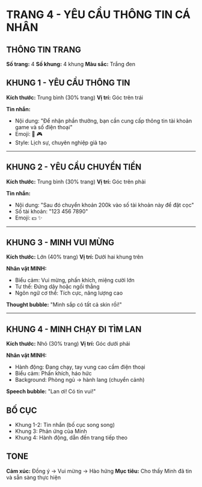 # TRANG 4 - YÊU CẦU THÔNG TIN CÁ NHÂN

## THÔNG TIN TRANG
**Số trang:** 4
**Số khung:** 4 khung
**Màu sắc:** Trắng đen

## KHUNG 1 - YÊU CẦU THÔNG TIN
**Kích thước:** Trung bình (30% trang)
**Vị trí:** Góc trên trái

**Tin nhắn:**
- Nội dung: "Để nhận phần thưởng, bạn cần cung cấp thông tin tài khoản game và số điện thoại"
- Emoji: 📱 🎮
- Style: Lịch sự, chuyên nghiệp giả tạo

---

## KHUNG 2 - YÊU CẦU CHUYỂN TIỀN
**Kích thước:** Trung bình (30% trang)
**Vị trí:** Góc trên phải

**Tin nhắn:**
- Nội dung: "Sau đó chuyển khoản 200k vào số tài khoản này để đặt cọc"
- Số tài khoản: "123 456 7890"
- Emoji: 💵 ✨

---

## KHUNG 3 - MINH VUI MỪNG
**Kích thước:** Lớn (40% trang)
**Vị trí:** Dưới hai khung trên

**Nhân vật MINH:**
- Biểu cảm: Vui mừng, phấn khích, miệng cười lớn
- Tư thế: Đứng dậy hoặc ngồi thẳng
- Ngôn ngữ cơ thể: Tích cực, năng lượng cao

**Thought bubble:** "Mình sắp có tất cả skin rồi!"

---

## KHUNG 4 - MINH CHẠY ĐI TÌM LAN
**Kích thước:** Nhỏ (30% trang)
**Vị trí:** Góc dưới phải

**Nhân vật MINH:**
- Hành động: Đang chạy, tay vung cao cầm điện thoại
- Biểu cảm: Phấn khích, háo hức
- Background: Phòng ngủ → hành lang (chuyển cảnh)

**Speech bubble:** "Lan ơi! Có tin vui!"

## BỐ CỤC
- Khung 1-2: Tin nhắn (bố cục song song)
- Khung 3: Phản ứng của Minh
- Khung 4: Hành động, dẫn đến trang tiếp theo

## TONE
**Cảm xúc:** Đồng ý → Vui mừng → Hào hứng
**Mục tiêu:** Cho thấy Minh đã tin và sẵn sàng thực hiện
